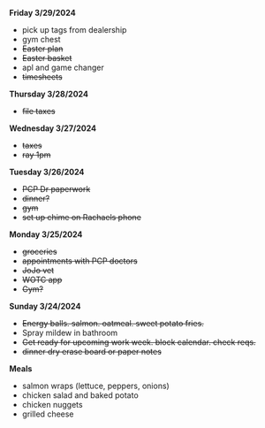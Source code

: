 **Friday 3/29/2024**
* pick up tags from dealership
* gym chest
* ~~Easter plan~~
* ~~Easter basket~~
* apl and game changer
* ~~timesheets~~

**Thursday 3/28/2024**
* ~~file taxes~~

**Wednesday 3/27/2024**
* ~~taxes~~
* ~~ray 1pm~~

**Tuesday 3/26/2024**

* ~~PCP Dr paperwork~~
* ~~dinner?~~
* ~~gym~~
* ~~set up chime on Rachaels phone~~

**Monday 3/25/2024**

* ~~groceries~~
* ~~appointments with PCP doctors~~
* ~~JoJo vet~~
* ~~WOTC app~~
* ~~Gym?~~

**Sunday 3/24/2024**

* ~~Energy balls. salmon. oatmeal. sweet potato fries.~~
* Spray mildew in bathroom
* ~~Get ready for upcoming work week. block calendar. check reqs.~~
* ~~dinner dry erase board or paper notes~~

**Meals**

* salmon wraps (lettuce, peppers, onions)
* chicken salad and baked potato
* chicken nuggets
* grilled cheese
